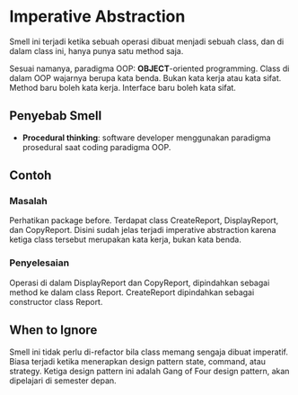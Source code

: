 # Imperative Abstraction

Smell ini terjadi ketika sebuah operasi dibuat menjadi sebuah class, dan di dalam class ini, hanya punya satu method saja.

Sesuai namanya, paradigma OOP: **OBJECT**-oriented programming. Class di dalam OOP wajarnya berupa kata benda. Bukan kata kerja atau kata sifat. Method baru boleh kata kerja. Interface baru boleh kata sifat.

## Penyebab Smell

- **Procedural thinking**: software developer menggunakan paradigma prosedural saat coding paradigma OOP.

## Contoh

### Masalah

Perhatikan package <github-url to="before">before</github-url>. Terdapat class CreateReport, DisplayReport, dan CopyReport. Disini sudah jelas terjadi imperative abstraction karena ketiga class tersebut merupakan kata kerja, bukan kata benda.

### Penyelesaian

Operasi di dalam DisplayReport dan CopyReport, dipindahkan sebagai method ke dalam class Report. CreateReport dipindahkan sebagai constructor class Report.

## When to Ignore

Smell ini tidak perlu di-refactor bila class memang sengaja dibuat imperatif. Biasa terjadi ketika menerapkan design pattern state, command, atau strategy. Ketiga design pattern ini adalah Gang of Four design pattern, akan dipelajari di semester depan.
